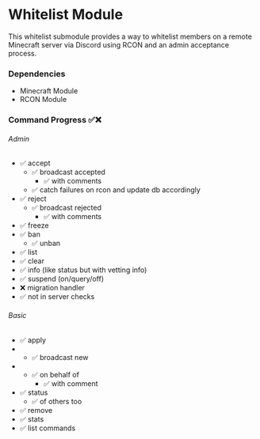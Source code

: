 # Whitelist Module

This whitelist submodule provides a way to whitelist members on a remote Minecraft server via Discord using RCON and an admin acceptance process.

### Dependencies

-   Minecraft Module
-   RCON Module

### Command Progress ✅❌

###### Admin

-   ✅ accept
    -   ✅ broadcast accepted
        -   ✅ with comments
    -   ✅ catch failures on rcon and update db accordingly
-   ✅ reject
    -   ✅ broadcast rejected
        -   ✅ with comments
-   ✅ freeze
-   ✅ ban
    -   ✅ unban
-   ✅ list
-   ✅ clear
-   ✅ info (like status but with vetting info)
-   ✅ suspend (on/query/off)
-   ❌ migration handler
-   ✅ not in server checks

###### Basic

-   ✅ apply
-   -   ✅ broadcast new
-   -   ✅ on behalf of
        -   ✅ with comment
-   ✅ status
    -   ✅ of others too
-   ✅ remove
-   ✅ stats
-   ✅ list commands
